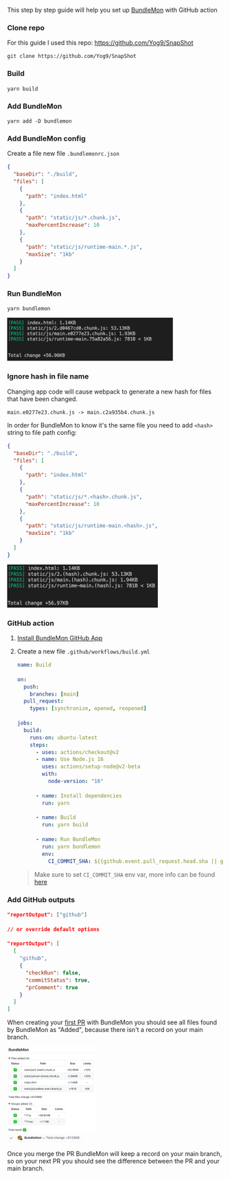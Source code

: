This step by step guide will help you set up [BundleMon](https://github.com/LironEr/bundlemon) with GitHub action

### Clone repo

For this guide I used this repo: https://github.com/Yog9/SnapShot

```
git clone https://github.com/Yog9/SnapShot
```

### Build

```
yarn build
```

### Add BundleMon

```
yarn add -D bundlemon
```

### Add BundleMon config

Create a file new file `.bundlemonrc.json`

```json
{
  "baseDir": "./build",
  "files": [
    {
      "path": "index.html"
    },
    {
      "path": "static/js/*.chunk.js",
      "maxPercentIncrease": 10
    },
    {
      "path": "static/js/runtime-main.*.js",
      "maxSize": "1kb"
    }
  ]
}
```

### Run BundleMon

```
yarn bundlemon
```

<img src="./assets/localAnalyze.png" height="100px" />

### Ignore hash in file name

Changing app code will cause webpack to generate a new hash for files that have been changed.

```
main.e0277e23.chunk.js -> main.c2a935b4.chunk.js
```

In order for BundleMon to know it's the same file you need to add `<hash>` string to file path config:

```json
{
  "baseDir": "./build",
  "files": [
    {
      "path": "index.html"
    },
    {
      "path": "static/js/*.<hash>.chunk.js",
      "maxPercentIncrease": 10
    },
    {
      "path": "static/js/runtime-main.<hash>.js",
      "maxSize": "1kb"
    }
  ]
}
```

<img src="./assets/localAnalyze-hash.png" height="100px" />

### GitHub action

1. [Install BundleMon GitHub App](https://github.com/apps/bundlemon)

2. Create a new file `.github/workflows/build.yml`

   ```yaml
   name: Build

   on:
     push:
       branches: [main]
     pull_request:
       types: [synchronize, opened, reopened]

   jobs:
     build:
       runs-on: ubuntu-latest
       steps:
         - uses: actions/checkout@v2
         - name: Use Node.js 16
           uses: actions/setup-node@v2-beta
           with:
             node-version: "16"

         - name: Install dependencies
           run: yarn

         - name: Build
           run: yarn build

         - name: Run BundleMon
           run: yarn bundlemon
           env:
             CI_COMMIT_SHA: ${{github.event.pull_request.head.sha || github.sha}} # important!
   ```

   > Make sure to set `CI_COMMIT_SHA` env var, more info can be found [here](https://frontside.com/blog/2020-05-26-github-actions-pull_request/#how-does-pull_request-affect-actionscheckout)

### Add GitHub outputs

```json
"reportOutput": ["github"]

// or override default options

"reportOutput": [
  [
    "github",
    {
      "checkRun": false,
      "commitStatus": true,
      "prComment": true
    }
  ]
]
```

When creating your [first PR](https://github.com/LironEr/bundlemon-github-actions/pull/1) with BundleMon you should see all files found by BundleMon as "Added", because there isn't a record on your main branch.

<img src="./assets/pr-comment.png" height="200px" />
<br />
<img src="./assets/pr-status.png" height="20px" />

Once you merge the PR BundleMon will keep a record on your main branch, so on your next PR you should see the difference between the PR and your main branch.
